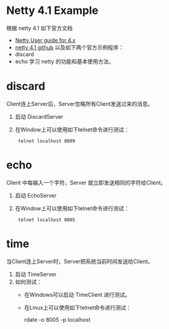 # Netty 4.1 Example

根据 netty 4.1 如下官方文档

- [Netty User guide for 4.x](https://netty.io/wiki/user-guide-for-4.x.html)
- [netty 4.1 github](https://github.com/netty/netty/)
以及如下两个官方示例程序：
- discard
- echo
学习 netty 的功能和基本使用方法。

# discard
Client连上Server后，Server忽略所有Client发送过来的消息。
1. 启动 DiscardServer
2. 在Window上可以使用如下telnet命令进行测试：

        telnet localhost 8009

# echo
Client 中每输入一个字符，Server 就立即发送相同的字符给Client。
1. 启动 EchoServer
2. 在Window上可以使用如下telnet命令进行测试：

        telnet localhost 8005

# time
当Client连上Server时，Server把系统当前时间发送给Client。
1. 启动 TimeServer
2. 如何测试：
   - 在Windows可以启动 TimeClient 进行测试。
   - 在Linux上可以使用如下telnet命令进行测试：
   
        rdate -o 8005 -p localhost
